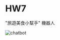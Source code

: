 
# HW7

"旅遊美食小幫手"  機器人

![chatbot](https://github.com/user-attachments/assets/80db37c1-8676-4413-a1e5-baaf87007085)

